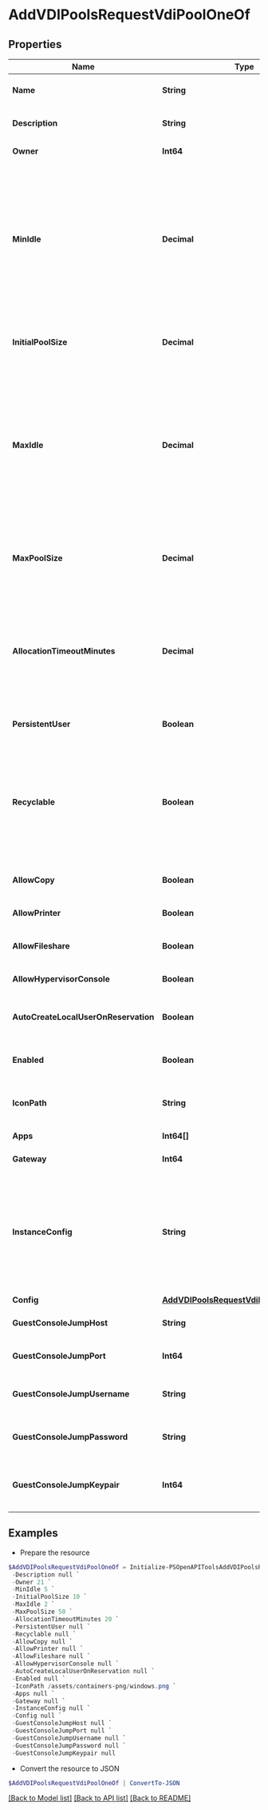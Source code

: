 # AddVDIPoolsRequestVdiPoolOneOf
## Properties

Name | Type | Description | Notes
------------ | ------------- | ------------- | -------------
**Name** | **String** | Virtual Desktop name | 
**Description** | **String** | Virtual Desktop description | [optional] 
**Owner** | **Int64** | Owner (User) ID | [optional] 
**MinIdle** | **Decimal** | Min Idle - Sets the minimum number of idle instances on standby in the pool. The pool will always try to maintain this number of available instances on standby.  | [optional] 
**InitialPoolSize** | **Decimal** | The initial size of the pool to be allocated on creation | [optional] 
**MaxIdle** | **Decimal** | Sets the maximum number of idle instances on standby in the pool. If the number of idle instances supersedes this, the pool will start removing instances  | [optional] 
**MaxPoolSize** | **Decimal** | Max limit on number of allocations and instances within the pool.  | 
**AllocationTimeoutMinutes** | **Decimal** | Time (in minutes) after a user disconnects before an allocation is recycled or shutdown depending on persistence.  | [optional] 
**PersistentUser** | **Boolean** | Persistent Desktop Pool | [optional] [default to $false]
**Recyclable** | **Boolean** | Recyclable VDI Pools only work with cloud types that support snapshot management (i.e. Vmware, Nutanix, VCD) | [optional] [default to $false]
**AllowCopy** | **Boolean** | Allow copy from desktop | [optional] [default to $false]
**AllowPrinter** | **Boolean** | Allow local printers from Desktop | [optional] [default to $false]
**AllowFileshare** | **Boolean** | Allow File Share | [optional] [default to $false]
**AllowHypervisorConsole** | **Boolean** | Allow hypervisor console | [optional] [default to $false]
**AutoCreateLocalUserOnReservation** | **Boolean** | Auto create local user upon reservation | [optional] [default to $false]
**Enabled** | **Boolean** | Can be used to enable or disable the VDI pool | [optional] [default to $true]
**IconPath** | **String** | The relative location of an icon image | [optional] 
**Apps** | **Int64[]** | Array of VDI App IDs | [optional] 
**Gateway** | **Int64** | VDI Gateway ID | [optional] 
**InstanceConfig** | **String** | Instance Config JSON. Passing as a string will preserve property order.  See &#x60;config&#x60; object for required values. | 
**Config** | [**AddVDIPoolsRequestVdiPoolOneOfConfig**](AddVDIPoolsRequestVdiPoolOneOfConfig.md) |  | [optional] 
**GuestConsoleJumpHost** | **String** | Guest Console Jump Host | [optional] 
**GuestConsoleJumpPort** | **Int64** | Guest Console Jump Port | [optional] 
**GuestConsoleJumpUsername** | **String** | Guest Console Jump Username | [optional] 
**GuestConsoleJumpPassword** | **String** | Guest Console Jump Password | [optional] 
**GuestConsoleJumpKeypair** | **Int64** | Guest Console Jump Key Pair. see &#x60;Key Pair&#x60; | [optional] 

## Examples

- Prepare the resource
```powershell
$AddVDIPoolsRequestVdiPoolOneOf = Initialize-PSOpenAPIToolsAddVDIPoolsRequestVdiPoolOneOf  -Name null `
 -Description null `
 -Owner 21 `
 -MinIdle 5 `
 -InitialPoolSize 10 `
 -MaxIdle 2 `
 -MaxPoolSize 50 `
 -AllocationTimeoutMinutes 20 `
 -PersistentUser null `
 -Recyclable null `
 -AllowCopy null `
 -AllowPrinter null `
 -AllowFileshare null `
 -AllowHypervisorConsole null `
 -AutoCreateLocalUserOnReservation null `
 -Enabled null `
 -IconPath /assets/containers-png/windows.png `
 -Apps null `
 -Gateway null `
 -InstanceConfig null `
 -Config null `
 -GuestConsoleJumpHost null `
 -GuestConsoleJumpPort null `
 -GuestConsoleJumpUsername null `
 -GuestConsoleJumpPassword null `
 -GuestConsoleJumpKeypair null
```

- Convert the resource to JSON
```powershell
$AddVDIPoolsRequestVdiPoolOneOf | ConvertTo-JSON
```

[[Back to Model list]](../README.md#documentation-for-models) [[Back to API list]](../README.md#documentation-for-api-endpoints) [[Back to README]](../README.md)

